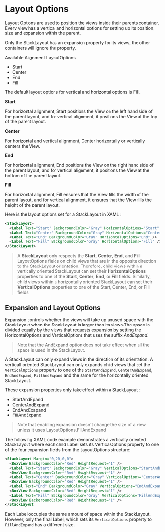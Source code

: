 # Layout Options

Layout Options are used to position the views inside their parents container. Every view has a vertical and horizontal options for setting up its position, size and expansion within the parent.

Only the StackLayout has an expansion property for its views, the other containers will ignore the property.

Available Alignment LayoutOptions

* Start
* Center
* End
* Fill

The default layout options for vertical and horizontal options is Fill.

**Start**

For horizontal alignment, Start positions the View on the left hand side of the parent layout, and for vertical alignment, it positions the View at the top of the parent layout.

**Center**

For horizontal and vertical alignment, Center horizontally or vertically centers the View.

**End**

For horizontal alignment, End positions the View on the right hand side of the parent layout, and for vertical alignment, it positions the View at the bottom of the parent layout.

**Fill**

For horizontal alignment, Fill ensures that the View fills the width of the parent layout, and for vertical alignment, it ensures that the View fills the height of the parent layout.

Here is the layout options set for a StackLayout in XAML :

```xml
<StackLayout>
  <Label Text="Start" BackgroundColor="Gray" HorizontalOptions="Start" />
  <Label Text="Center" BackgroundColor="Gray" HorizontalOptions="Center" />
  <Label Text="End" BackgroundColor="Gray" HorizontalOptions="End" />
  <Label Text="Fill" BackgroundColor="Gray" HorizontalOptions="Fill" />
</StackLayout>
```

> A **StackLayout** only respects the **Start**, **Center**, **End**, and **Fill** LayoutOptions fields on child views that are in the opposite direction to the StackLayout orientation. Therefore, child views within a vertically oriented StackLayout can set their **HorizontalOptions** properties to one of the **Start**, **Center**, **End**, or **Fill** fields. Similarly, child views within a horizontally oriented StackLayout can set their **VerticalOptions** properties to one of the Start, Center, End, or Fill fields.

## Expansion and Layout Options

Expansion controls whether the views will take up unused space with the StackLayout when the StackLayout is larger than its views.The space is divided equally by the views that requests expansion by setting the HorizontalOptions and VerticalOptions that uses the suffix _AndExpand_.

> Note that the AndExpand option does not take effect when all the space is used in the StackLayout.

A StackLayout can only expand views in the direction of its orientation. A verticall oriented StackLayout can only expands child views that set the `VerticalOptions` property to one of the `StartAndExpand`, `CenterAndExpand`, `EndAndExpand`, `FillAndExpand` and the same for the horizontally oriented StackLayout.

These expansion properties only take effect within a StackLayout :

* StartAndEpand
* CenterAndExpand
* EndAndExapand
* FillAndExpand

> Note that enabling expansion doesn't change the size of a view unless it uses LayoutOptions.FillAndExpand

The following XAML code example demonstrates a vertically oriented StackLayout where each child Label sets its VerticalOptions property to one of the four expansion fields from the LayoutOptions structure:

```xml
<StackLayout Margin="0,20,0,0">
  <BoxView BackgroundColor="Red" HeightRequest="1" />
  <Label Text="Start" BackgroundColor="Gray" VerticalOptions="StartAndExpand" />
  <BoxView BackgroundColor="Red" HeightRequest="1" />
  <Label Text="Center" BackgroundColor="Gray" VerticalOptions="CenterAndExpand" />
  <BoxView BackgroundColor="Red" HeightRequest="1" />
  <Label Text="End" BackgroundColor="Gray" VerticalOptions="EndAndExpand" />
  <BoxView BackgroundColor="Red" HeightRequest="1" />
  <Label Text="Fill" BackgroundColor="Gray" VerticalOptions="FillAndExpand" />
  <BoxView BackgroundColor="Red" HeightRequest="1" />
</StackLayout
```

Each Label occupies the same amount of space within the StackLayout. However, only the final Label, which sets its `VerticalOptions` property to `FillAndExpand` has a different size.

